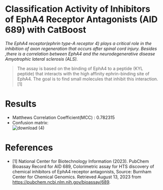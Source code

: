 # Classification Activity of Inhibitors of EphA4 Receptor Antagonists (AID 689) with CatBoost 


*The EphA4 receptor(ephrin type-A receptor 4) plays a critical role  in the inhibition of axon regeneration that occurs after spinal cord injury. Besides ,there is a correlation between EphA4 and the neurodegenerative disease Amyotrophic lateral sclerosis (ALS).*


> The assay is based on the binding of EphA4 to a peptide (KYL peptide) that interacts with the high affinity ephrin-binding site of EphA4. The goal is to find small molecules that inhibit this interaction.[1]


# Results

- Matthews Correlation Coefficient(MCC) : 0.782315
- Confusion matrix: <br>
![download (4)](https://github.com/john-fante/clf-aid-689-EphA4-receptor-inhibitors/assets/50263592/b8cdba96-d3c8-478f-bf5b-19e45793141f)


# References

- [1] National Center for Biotechnology Information (2023). PubChem Bioassay Record for AID 689, Colorimetric assay for HTS discovery of chemical inhibitors of EphA4 receptor antagonists, Source: Burnham Center for Chemical Genomics. Retrieved August 13, 2023 from https://pubchem.ncbi.nlm.nih.gov/bioassay/689.
